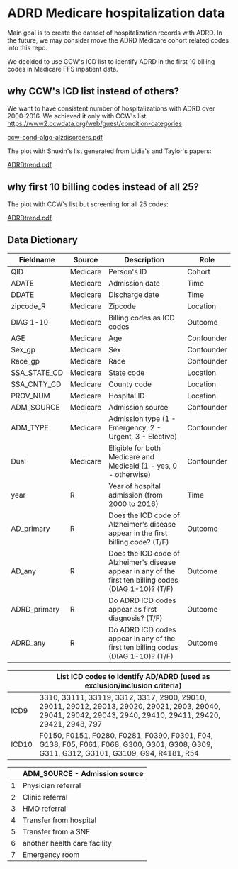 # ADRD Medicare hospitalization data

Main goal is to create the dataset of hospitalization records with ADRD. In the future, we may consider move the ADRD Medicare cohort related codes into this repo.

We decided to use CCW's ICD list to identify ADRD in the first 10 billing codes in Medicare FFS inpatient data.

## why CCW's ICD list instead of others?

We want to have consistent number of hospitalizations with ADRD over 2000-2016. We achieved it only with CCW's list: https://www2.ccwdata.org/web/guest/condition-categories

[ccw-cond-algo-alzdisorders.pdf](https://github.com/ShuxinD/ADRDdata/files/8043131/ccw-cond-algo-alzdisorders.pdf)

The plot with Shuxin's list generated from Lidia's and Taylor's papers:

[ADRDtrend.pdf](https://github.com/ShuxinD/ADRDdata/files/8043029/ADRDtrend.pdf)


## why first 10 billing codes instead of all 25?

The plot with CCW's list but screening for all 25 codes:

[ADRDtrend.pdf](https://github.com/ShuxinD/ADRDdata/files/8043033/ADRDtrend.pdf)

## Data Dictionary 

| Fieldname | Source |  Description | Role |
| --------- | ------ | ------------ | ---- |
| QID | Medicare | Person's ID | Cohort |
| ADATE | Medicare | Admission date | Time |
| DDATE | Medicare | Discharge date | Time |
| zipcode_R | Medicare | Zipcode | Location |
| DIAG 1-10 | Medicare | Billing codes as ICD codes | Outcome |
| AGE | Medicare | Age | Confounder |
| Sex_gp | Medicare | Sex | Confounder |
| Race_gp | Medicare | Race | Confounder |
| SSA_STATE_CD | Medicare | State code | Location |
| SSA_CNTY_CD | Medicare | County code | Location |
| PROV_NUM | Medicare | Hospital ID | Location |
| ADM_SOURCE | Medicare | Admission source | Confounder |
| ADM_TYPE | Medicare | Admission type (1 - Emergency, 2 - Urgent, 3 - Elective) | Confounder |
| Dual | Medicare | Eligible for both Medicare and Medicaid (1 - yes, 0 - otherwise) | Confounder |
| year | R | Year of hospital admission (from 2000 to 2016) | Time |
| AD_primary | R | Does the ICD code of Alzheimer's disease appear in the first billing code? (T/F) | Outcome |
| AD_any | R | Does the ICD code of Alzheimer's disease appear in any of the first ten billing codes (DIAG 1-10)? (T/F) | Outcome |
| ADRD_primary | R | Do ADRD ICD codes appear as first diagnosis? (T/F) | Outcome |
| ADRD_any | R | Do ADRD ICD codes appear in any of the first ten billing codes (DIAG 1-10)? (T/F) | Outcome |

|  | List ICD codes to identify AD/ADRD (used as exclusion/inclusion criteria) |
| ------ | ------------------------------------------------------------------- |
| ICD9   | 3310, 33111, 33119, 3312, 3317, 2900, 29010, 29011, 29012, 29013, 29020, 29021, 2903, 29040, 29041, 29042, 29043, 2940, 29410, 29411, 29420, 29421, 2948, 797 |
| ICD10 | F0150, F0151, F0280, F0281, F0390, F0391, F04, G138, F05, F061, F068, G300, G301, G308, G309, G311, G312, G3101, G3109, G94, R4181, R54 |

| | ADM_SOURCE - Admission source |
| - | ------------------ |
| 1 | Physician referral | 
| 2 | Clinic referral    |
| 3 | HMO referral       |
| 4 | Transfer from hospital |
| 5 | Transfer from a SNF |
| 6 | another health care facility |
| 7 | Emergency room |

